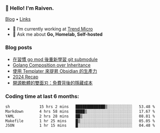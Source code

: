 <!-- ![Codewars](https://www.codewars.com/users/omegaatt36/badges/small) -->
### 👋 Hello! I'm Raiven.
[Blog](https://www.omegaatt.com) • [Links](https://link.omegaatt.com)

- 🔭 I’m currently working at [Trend Micro](https://www.trendmicro.com)
- 💬 Ask me about **Go, Homelab, Self-hosted**

### Blog posts
<!-- BLOG-POST-LIST:START -->
- [在習慣 go mod 後重新學習 git submodule](https://www.omegaatt.com/blogs/develop/2025/git_submodule_turorial/)
- [Golang Composition over Inheritance](https://www.omegaatt.com/blogs/develop/2025/golang_composition_over_inheritance/)
- [使用 Templater 來提昇 Obsidian 的生產力](https://www.omegaatt.com/blogs/develop/2025/use_obsidian_templater_to_get_more_productivity/)
- [2024 Recap](https://www.omegaatt.com/blogs/develop/2024/2024_recap/)
- [開源軟體的雙面刃：免費背後的隱藏成本](https://www.omegaatt.com/blogs/develop/2024/the_double_edged_sword_of_open_source_software.md/)
<!-- BLOG-POST-LIST:END -->

### Coding time at last 6 months:
<!--START_SECTION:waka-->

```txt
sh             15 hrs 2 mins   █████████████▒░░░░░░░░░░░   53.48 %
Markdown       4 hrs 58 mins   ████▒░░░░░░░░░░░░░░░░░░░░   17.67 %
YAML           2 hrs 28 mins   ██▒░░░░░░░░░░░░░░░░░░░░░░   08.81 %
Makefile       1 hr 25 mins    █▒░░░░░░░░░░░░░░░░░░░░░░░   05.05 %
JSON           1 hr 15 mins    █░░░░░░░░░░░░░░░░░░░░░░░░   04.48 %
```

<!--END_SECTION:waka-->
